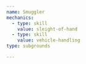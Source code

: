 ```yaml
---
name: Smuggler
mechanics:
  - type: skill
    value: sleight-of-hand
  - type: skill
    value: vehicle-handling
type: subgrounds

---
```

